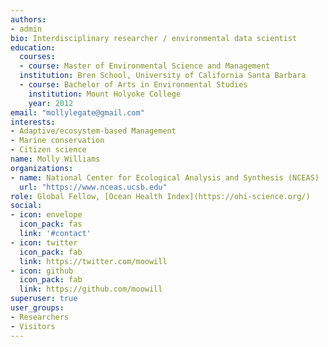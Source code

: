 ```yaml
---
authors:
- admin
bio: Interdisciplinary researcher / environmental data scientist
education:
  courses:
  - course: Master of Environmental Science and Management
  institution: Bren School, University of California Santa Barbara
  - course: Bachelor of Arts in Environmental Studies
    institution: Mount Holyoke College
    year: 2012
email: "mollylegate@gmail.com"
interests:
- Adaptive/ecosystem-based Management
- Marine conservation
- Citizen science
name: Molly Williams
organizations:
- name: National Center for Ecological Analysis and Synthesis (NCEAS)
  url: "https://www.nceas.ucsb.edu"
role: Global Fellow, [Ocean Health Index](https://ohi-science.org/)
social:
- icon: envelope
  icon_pack: fas
  link: '#contact'
- icon: twitter
  icon_pack: fab
  link: https://twitter.com/moowill
- icon: github
  icon_pack: fab
  link: https://github.com/moowill
superuser: true
user_groups:
- Researchers
- Visitors
---
```

